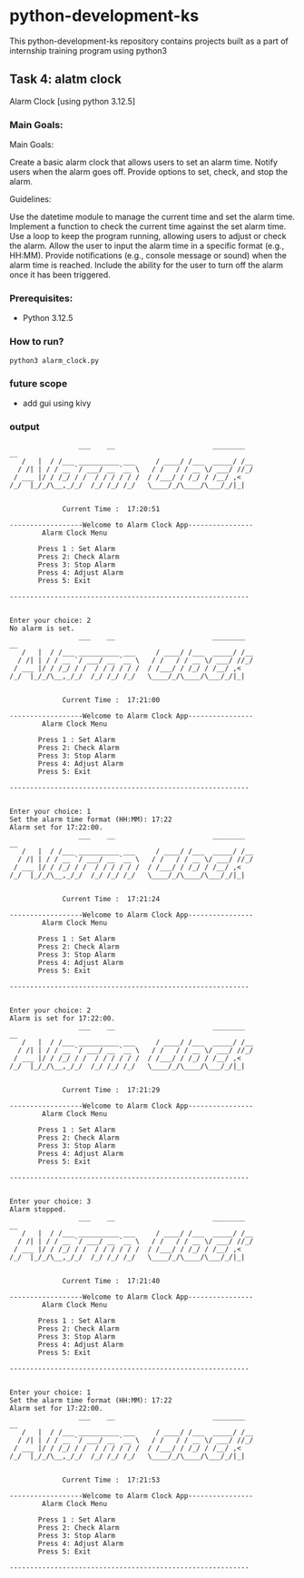 # python-development-ks
This python-development-ks repository contains projects built as a part of internship training program using python3

## Task 4: alatm clock
Alarm Clock [using python 3.12.5]


### Main Goals:
Main Goals:

Create a basic alarm clock that allows users to set an alarm time.
Notify users when the alarm goes off.
Provide options to set, check, and stop the alarm.

Guidelines:

Use the datetime module to manage the current time and set the alarm time.
Implement a function to check the current time against the set alarm time.
Use a loop to keep the program running, allowing users to adjust or check the alarm.
Allow the user to input the alarm time in a specific format (e.g., HH:MM).
Provide notifications (e.g., console message or sound) when the alarm time is reached.
Include the ability for the user to turn off the alarm once it has been triggered.

### Prerequisites:
- Python 3.12.5

### How to run?
    python3 alarm_clock.py

### future scope
- add gui using kivy 

### output
                     ___    __                        ________           __  
       /   |  / /___ __________ ___     / ____/ /___  _____/ /__
      / /| | / / __ `/ ___/ __ `__ \   / /   / / __ \/ ___/ //_/
     / ___ |/ / /_/ / /  / / / / / /  / /___/ / /_/ / /__/ ,<   
    /_/  |_/_/\__,_/_/  /_/ /_/ /_/   \____/_/\____/\___/_/|_|  
                                                                

	 	 	 	 Current Time :  17:20:51 
 		 
    ------------------Welcome to Alarm Clock App----------------
            Alarm Clock Menu
           
           Press 1 : Set Alarm
           Press 2: Check Alarm
           Press 3: Stop Alarm
           Press 4: Adjust Alarm
           Press 5: Exit
              
    -----------------------------------------------------------

         
    Enter your choice: 2
    No alarm is set.
                     ___    __                        ________           __  
       /   |  / /___ __________ ___     / ____/ /___  _____/ /__
      / /| | / / __ `/ ___/ __ `__ \   / /   / / __ \/ ___/ //_/
     / ___ |/ / /_/ / /  / / / / / /  / /___/ / /_/ / /__/ ,<   
    /_/  |_/_/\__,_/_/  /_/ /_/ /_/   \____/_/\____/\___/_/|_|  
                                                            

	 	 	 	 Current Time :  17:21:00 
 		 
    ------------------Welcome to Alarm Clock App----------------
            Alarm Clock Menu
           
           Press 1 : Set Alarm
           Press 2: Check Alarm
           Press 3: Stop Alarm
           Press 4: Adjust Alarm
           Press 5: Exit
              
    -----------------------------------------------------------
    
         
    Enter your choice: 1
    Set the alarm time format (HH:MM): 17:22
    Alarm set for 17:22:00.
                     ___    __                        ________           __  
       /   |  / /___ __________ ___     / ____/ /___  _____/ /__
      / /| | / / __ `/ ___/ __ `__ \   / /   / / __ \/ ___/ //_/
     / ___ |/ / /_/ / /  / / / / / /  / /___/ / /_/ / /__/ ,<   
    /_/  |_/_/\__,_/_/  /_/ /_/ /_/   \____/_/\____/\___/_/|_|  
                                                            

	 	 	 	 Current Time :  17:21:24 
 		 
    ------------------Welcome to Alarm Clock App----------------
            Alarm Clock Menu
           
           Press 1 : Set Alarm
           Press 2: Check Alarm
           Press 3: Stop Alarm
           Press 4: Adjust Alarm
           Press 5: Exit
              
    -----------------------------------------------------------

     
    Enter your choice: 2
    Alarm is set for 17:22:00.
                     ___    __                        ________           __  
       /   |  / /___ __________ ___     / ____/ /___  _____/ /__
      / /| | / / __ `/ ___/ __ `__ \   / /   / / __ \/ ___/ //_/
     / ___ |/ / /_/ / /  / / / / / /  / /___/ / /_/ / /__/ ,<   
    /_/  |_/_/\__,_/_/  /_/ /_/ /_/   \____/_/\____/\___/_/|_|  
                                                                

	 	 	 	 Current Time :  17:21:29 
 		 
    ------------------Welcome to Alarm Clock App----------------
            Alarm Clock Menu
           
           Press 1 : Set Alarm
           Press 2: Check Alarm
           Press 3: Stop Alarm
           Press 4: Adjust Alarm
           Press 5: Exit
              
    -----------------------------------------------------------

     
    Enter your choice: 3
    Alarm stopped.
                     ___    __                        ________           __  
       /   |  / /___ __________ ___     / ____/ /___  _____/ /__
      / /| | / / __ `/ ___/ __ `__ \   / /   / / __ \/ ___/ //_/
     / ___ |/ / /_/ / /  / / / / / /  / /___/ / /_/ / /__/ ,<   
    /_/  |_/_/\__,_/_/  /_/ /_/ /_/   \____/_/\____/\___/_/|_|  
                                                                

	 	 	 	 Current Time :  17:21:40 
 		 
    ------------------Welcome to Alarm Clock App----------------
            Alarm Clock Menu
           
           Press 1 : Set Alarm
           Press 2: Check Alarm
           Press 3: Stop Alarm
           Press 4: Adjust Alarm
           Press 5: Exit
              
    -----------------------------------------------------------

     
    Enter your choice: 1
    Set the alarm time format (HH:MM): 17:22
    Alarm set for 17:22:00.
                     ___    __                        ________           __  
       /   |  / /___ __________ ___     / ____/ /___  _____/ /__
      / /| | / / __ `/ ___/ __ `__ \   / /   / / __ \/ ___/ //_/
     / ___ |/ / /_/ / /  / / / / / /  / /___/ / /_/ / /__/ ,<   
    /_/  |_/_/\__,_/_/  /_/ /_/ /_/   \____/_/\____/\___/_/|_|  
                                                                

	 	 	 	 Current Time :  17:21:53 
 		 
    ------------------Welcome to Alarm Clock App----------------
            Alarm Clock Menu
           
           Press 1 : Set Alarm
           Press 2: Check Alarm
           Press 3: Stop Alarm
           Press 4: Adjust Alarm
           Press 5: Exit
              
    -----------------------------------------------------------
